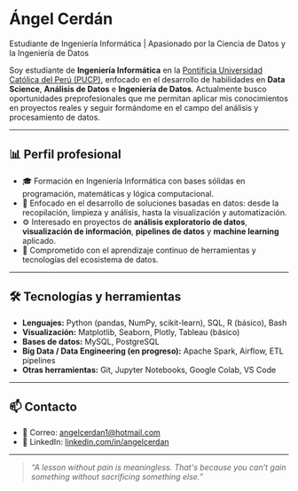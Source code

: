 # Ángel Cerdán   
Estudiante de Ingeniería Informática | Apasionado por la Ciencia de Datos y la Ingeniería de Datos

Soy estudiante de **Ingeniería Informática** en la [Pontificia Universidad Católica del Perú (PUCP)](https://www.pucp.edu.pe/), enfocado en el desarrollo de habilidades en **Data Science**, **Análisis de Datos** e **Ingeniería de Datos**. Actualmente busco oportunidades preprofesionales que me permitan aplicar mis conocimientos en proyectos reales y seguir formándome en el campo del análisis y procesamiento de datos.

---

## 📊 Perfil profesional

- 🎓 Formación en Ingeniería Informática con bases sólidas en programación, matemáticas y lógica computacional.
- 📌 Enfocado en el desarrollo de soluciones basadas en datos: desde la recopilación, limpieza y análisis, hasta la visualización y automatización.
- ⚙️ Interesado en proyectos de **análisis exploratorio de datos**, **visualización de información**, **pipelines de datos** y **machine learning** aplicado.
- 🧠 Comprometido con el aprendizaje continuo de herramientas y tecnologías del ecosistema de datos.

---

## 🛠️ Tecnologías y herramientas

- **Lenguajes:** Python (pandas, NumPy, scikit-learn), SQL, R (básico), Bash
- **Visualización:** Matplotlib, Seaborn, Plotly, Tableau (básico)
- **Bases de datos:** MySQL, PostgreSQL
- **Big Data / Data Engineering (en progreso):** Apache Spark, Airflow, ETL pipelines
- **Otras herramientas:** Git, Jupyter Notebooks, Google Colab, VS Code

---

## 📫 Contacto

- 📧 Correo: [angelcerdan1@hotmail.com](mailto:angelcerdan1@hotmail.com)
- 💼 LinkedIn: [linkedin.com/in/angelcerdan](www.linkedin.com/in/angel-cerdán-2a1091319)

---

> _“A lesson without pain is meaningless. That's because you can’t gain something without sacrificing something else.”_  

